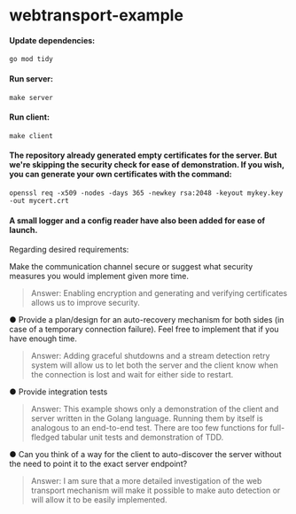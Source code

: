 # webtransport-example

#### Update dependencies:

    go mod tidy

#### Run server:

    make server

#### Run client: 

    make client

#### The repository already generated empty certificates for the server. But we're skipping the security check for ease of demonstration. If you wish, you can generate your own certificates with the command:
    openssl req -x509 -nodes -days 365 -newkey rsa:2048 -keyout mykey.key -out mycert.crt

#### A small logger and a config reader have also been added for ease of launch.

Regarding desired requirements:

Make the communication channel secure or suggest what security measures you would
implement given more time.

> Answer: Enabling encryption and generating and verifying certificates allows us to improve security.

● Provide a plan/design for an auto-recovery mechanism for both sides (in case of a
temporary connection failure). Feel free to implement that if you have enough time.

> Answer: Adding graceful shutdowns and a stream detection retry system will allow us to let both the server and the client know when the connection is lost and wait for either side to restart.

● Provide integration tests

> Answer: This example shows only a demonstration of the client and server written in the Golang language. Running them by itself is analogous to an end-to-end test. There are too few functions for full-fledged tabular unit tests and demonstration of TDD.

● Can you think of a way for the client to auto-discover the server without the need to point
it to the exact server endpoint?

> Answer: I am sure that a more detailed investigation of the web transport mechanism will make it possible to make auto detection or will allow it to be easily implemented.